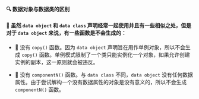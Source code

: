 #### 🔍 数据对象与数据类的区别

#### 🌟 虽然 `data object` 和 `data class` 声明经常一起使用并且有一些相似之处，但是对于 `data object` 来说，有一些函数是不会生成的：

* 🚫 没有 `copy()` 函数。因为 `data object` 声明旨在用作单例对象，所以不会生成 `copy()` 函数。单例模式限制了一个类只能实例化一个对象，如果允许创建实例的副本，这一原则就会被违反。

* 🚫 没有 `componentN()` 函数。与 `data class` 不同，`data object` 没有任何数据属性。由于尝试解构一个没有数据属性的对象是没有意义的，所以不会生成 `componentN()` 函数。
